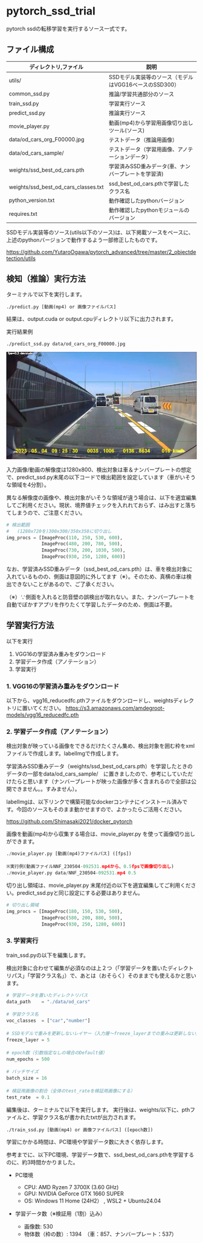 # pytorch_ssd_trial
pytorch ssdの転移学習を実行するソース一式です。

## ファイル構成

| ディレクトリ,ファイル | 説明 |
|---|---|
| utils/ | SSDモデル実装等のソース（モデルはVGG16ベースのSSD300）  |
| common_ssd.py | 推論/学習共通部分のソース |
| train_ssd.py | 学習実行ソース |
| predict_ssd.py | 推論実行ソース |
| movie_player.py | 動画(mp4)から学習用画像切り出しツール(ソース) |
| data/od_cars_org_F00000.jpg | テストデータ（推論用画像） |
| data/od_cars_sample/ | テストデータ（学習用画像、アノテーションデータ） |
| weights/ssd_best_od_cars.pth | 学習済みSSD重みデータ(車、ナンバープレートを学習済) |
| weights/ssd_best_od_cars_classes.txt | ssd_best_od_cars.pthで学習したクラス名 |
| python_version.txt | 動作確認したpythonバージョン |
| requires.txt | 動作確認したpythonモジュールのバージョン |

SSDモデル実装等のソース(utils以下のソース)は、以下掲載ソースをベースに、上述のpythonバージョンで動作するよう一部修正したものです。

https://github.com/YutaroOgawa/pytorch_advanced/tree/master/2_objectdetection/utils

## 検知（推論）実行方法

ターミナルで以下を実行します。
```
./predict.py [動画(mp4) or 画像ファイルパス]
```

結果は、output.cuda or output.cpuディレクトリ以下に出力されます。

実行結果例
```
./predict_ssd.py data/od_cars_org_F00000.jpg
```
![実行結果例](./fig/od_cars_org_F00000_result.jpg)

入力画像/動画の解像度は1280x800、検出対象は車＆ナンバープレートの想定で、predict_ssd.py末尾の以下コードで検出範囲を設定しています（車がいそうな領域を4分割）。

異なる解像度の画像や、検出対象がいそうな領域が違う場合は、以下を適宜編集してご利用ください。現状、境界値チェックを入れれておらず、はみ出すと落ちてしまうので、ご注意ください。

```predict_ssd.py
# 検出範囲
#   (1280x720を)300x300/350x350に切り出し
img_procs = [ImageProc(110, 250, 530, 600), 
             ImageProc(480, 200, 780, 500), 
             ImageProc(730, 200, 1030, 500), 
             ImageProc(930, 250, 1280, 600)] 
```

なお、学習済みSSD重みデータ（ssd_best_od_cars.pth）は、車を検出対象に入れているものの、側面は意図的に外してます（※）。そのため、真横の車は検出できないことがあるので、ご了承ください。

（※）∵側面を入れると防音壁の誤検出が取れない。また、ナンバープレートを自動でぼかすアプリを作りたくて学習したデータのため、側面は不要。

## 学習実行方法

以下を実行

1. VGG16の学習済み重みをダウンロード
1. 学習データ作成（アノテーション）
1. 学習実行

### 1. VGG16の学習済み重みをダウンロード

以下から、vgg16_reducedfc.pthファイルをダウンロードし、weightsディレクトリに置いてください。
https://s3.amazonaws.com/amdegroot-models/vgg16_reducedfc.pth

### 2. 学習データ作成（アノテーション）

検出対象が映っている画像をできるだけたくさん集め、検出対象を囲む枠をxmlファイルで作成します。labelImgで作成します。

学習済みSSD重みデータ（weights/ssd_best_od_cars.pth）を学習したときのデータの一部をdata/od_cars_sample/　に置きましたので、参考にしていただけたらと思います（ナンバープレートが映った画像が多く含まれるので全部は公開できません。。すみません）。

labelImgは、以下リンクで構築可能なdockerコンテナにインストール済みです。今回のソースもそのまま動かせますので、よかったらご活用ください。

https://github.com/Shimasaki2021/docker_pytorch

画像を動画(mp4)から収集する場合は、movie_player.py を使って画像切り出しができます。

```movie_player.py
./movie_player.py [動画(mp4)ファイルパス] ([fps])

※実行例(動画ファイルNNF_230504-092531.mp4から、0.5fpsで画像切り出し)
./movie_player.py data/NNF_230504-092531.mp4 0.5
```

切り出し領域は、movie_player.py 末尾付近の以下を適宜編集してご利用ください。predict_ssd.pyと同じ設定にする必要はありません。

```movie_player.py
# 切り出し領域
img_procs = [ImageProc(180, 150, 530, 500), 
             ImageProc(580, 200, 880, 500), 
             ImageProc(930, 250, 1280, 600)]
```

### 3. 学習実行

train_ssd.pyの以下を編集します。

検出対象に合わせて編集が必須なのは上２つ（「学習データを置いたディレクトリパス」「学習クラス名」）で、あとは（おそらく）そのままでも使えるかと思います。

```train_ssd.py
# 学習データを置いたディレクトリパス
data_path    = "./data/od_cars"

# 学習クラス名
voc_classes  = ["car","number"]

# SSDモデルで重みを更新しないレイヤー（入力層～freeze_layerまでの重みは更新しない）
freeze_layer = 5

# epoch数（引数指定なしの場合のDefault値）
num_epochs = 500

# バッチサイズ
batch_size = 16

# 検証用画像の割合（全体のtest_rateを検証用画像にする）
test_rate  = 0.1
```

編集後は、ターミナルで以下を実行します。
実行後は、weights/以下に、pthファイルと、学習クラス名が書かれたtxtが出力されます。

```
./train_ssd.py [動画(mp4) or 画像ファイルパス] ([epoch数])
```

学習にかかる時間は、PC環境や学習データ数に大きく依存します。

参考までに、以下PC環境、学習データ数で、ssd_best_od_cars.pthを学習するのに、約3時間かかりました。

- PC環境
  - CPU: AMD Ryzen 7 3700X (3.60 GHz)
  - GPU: NVIDIA GeForce GTX 1660 SUPER
  - OS: Windows 11 Home (24H2） , WSL2 + Ubuntu24.04

- 学習データ数（※検証用（1割）込み）
  - 画像数: 530
  - 物体数（枠の数）: 1394　（車：857、ナンバープレート：537）

